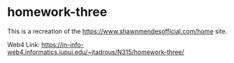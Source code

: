 # homework-three
 This is a recreation of the https://www.shawnmendesofficial.com/home site.

Web4 Link: https://in-info-web4.informatics.iupui.edu/~jtadrous/N315/homework-three/
